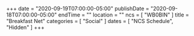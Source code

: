 +++
date = "2020-09-19T07:00:00-05:00"
publishDate = "2020-09-18T07:00:00-05:00"
endTime = ""
location = ""
ncs = [ "WB0BIN" ]
title = "Breakfast Net"
categories = [ "Social" ]
dates = [ "NCS Schedule", "Hidden" ]
+++
